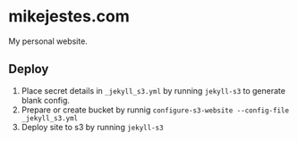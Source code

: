 mikejestes.com
==============

My personal website.

## Deploy

1. Place secret details in `_jekyll_s3.yml` by running `jekyll-s3` to generate blank config.
1. Prepare or create bucket by runnig `configure-s3-website --config-file _jekyll_s3.yml`
1. Deploy site to s3 by running `jekyll-s3`
